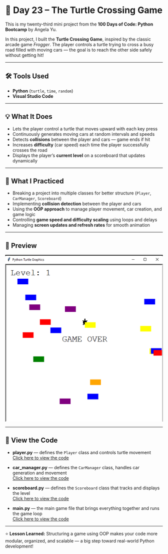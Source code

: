 # 🐍 Day 23 – The Turtle Crossing Game  

This is my twenty-third mini project from the **100 Days of Code: Python Bootcamp** by Angela Yu.  

In this project, I built the **Turtle Crossing Game**, inspired by the classic arcade game *Frogger*. The player controls a turtle trying to cross a busy road filled with moving cars — the goal is to reach the other side safely without getting hit!  

---

## 🛠 Tools Used  
- **Python** (`turtle`, `time`, `random`)  
- **Visual Studio Code**  

---

## 💡 What It Does  
- Lets the player control a turtle that moves upward with each key press  
- Continuously generates moving cars at random intervals and speeds  
- Detects **collisions** between the player and cars — game ends if hit  
- Increases **difficulty** (car speed) each time the player successfully crosses the road  
- Displays the player’s **current level** on a scoreboard that updates dynamically  

---

## 🧠 What I Practiced  
- Breaking a project into multiple classes for better structure (`Player`, `CarManager`, `Scoreboard`)  
- Implementing **collision detection** between the player and cars  
- Using the **OOP approach** to manage player movement, car creation, and game logic  
- Controlling **game speed and difficulty scaling** using loops and delays  
- Managing **screen updates and refresh rates** for smooth animation  

---

## 👀 Preview  
![Turtle Crossing Game Screenshot](https://github.com/dimma-analytics/100-Days-Of-Code/blob/main/Day23-TurtleCrossingGame/Day23.png)  

---

## 📁 View the Code  
- **player.py** — defines the `Player` class and controls turtle movement  
  [Click here to view the code](https://github.com/dimma-analytics/100-Days-Of-Code/blob/main/Day23-TurtleCrossingGame/Day23-turtle-crossing-start/player.py)  

- **car_manager.py** — defines the `CarManager` class, handles car generation and movement  
  [Click here to view the code](https://github.com/dimma-analytics/100-Days-Of-Code/blob/main/Day23-TurtleCrossingGame/Day23-turtle-crossing-start/car_manager.py)  

- **scoreboard.py** — defines the `Scoreboard` class that tracks and displays the level  
  [Click here to view the code](https://github.com/dimma-analytics/100-Days-Of-Code/blob/main/Day23-TurtleCrossingGame/Day23-turtle-crossing-start/scoreboard.py)  

- **main.py** — the main game file that brings everything together and runs the game loop  
  [Click here to view the code](https://github.com/dimma-analytics/100-Days-Of-Code/blob/main/Day23-TurtleCrossingGame/Day23-turtle-crossing-start/main.py)  

---

⭐ **Lesson Learned:** Structuring a game using OOP makes your code more modular, organized, and scalable — a big step toward real-world Python development!
